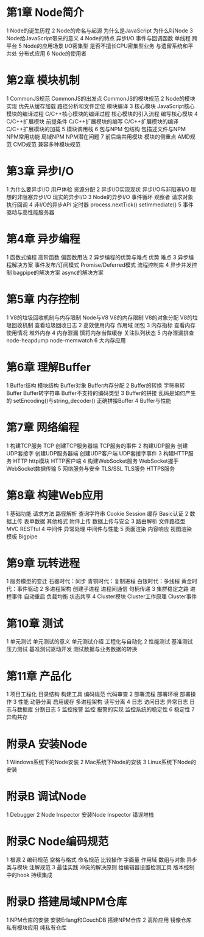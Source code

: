 # 第1章 Node简介 

1 Node的诞生历程 
2 Node的命名与起源 
为什么是JavaScript 
为什么叫Node 
3 Node给JavaScript带来的意义 
4 Node的特点 
异步I/O 
事件与回调函数 
单线程 
跨平台 
5 Node的应用场景 
I/O密集型 
是否不擅长CPU密集型业务 
与遗留系统和平共处 
分布式应用 
6 Node的使用者 

# 第2章 模块机制 

1 CommonJS规范 
CommonJS的出发点 
CommonJS的模块规范 
2 Node的模块实现 
优先从缓存加载 
路径分析和文件定位 
模块编译 
3 核心模块 
JavaScript核心模块的编译过程 
C/C++核心模块的编译过程 
核心模块的引入流程 
编写核心模块 
4 C/C++扩展模块 
前提条件 
C/C++扩展模块的编写 
C/C++扩展模块的编译 
C/C++扩展模块的加载 
5 模块调用栈 
6 包与NPM 
包结构 
包描述文件与NPM 
NPM常用功能 
局域NPM 
NPM潜在问题 
7 前后端共用模块 
模块的侧重点 
AMD规范 
CMD规范 
兼容多种模块规范 

# 第3章 异步I/O 

1 为什么要异步I/O 
用户体验 
资源分配 
2 异步I/O实现现状 
异步I/O与非阻塞I/O 
理想的非阻塞异步I/O 
现实的异步I/O 
3 Node的异步I/O 
事件循环 
观察者 
请求对象 
执行回调 
4 非I/O的异步API 
定时器 
process.nextTick() 
setImmediate() 
5 事件驱动与高性能服务器 

# 第4章 异步编程 

1 函数式编程 
高阶函数 
偏函数用法 
2 异步编程的优势与难点 
优势 
难点 
3 异步编程解决方案 
事件发布/订阅模式 
Promise/Deferred模式 
流程控制库 
4 异步并发控制 
bagpipe的解决方案 
async的解决方案 

# 第5章 内存控制 

1 V8的垃圾回收机制与内存限制 
Node与V8 
V8的内存限制 
V8的对象分配 
V8的垃圾回收机制 
查看垃圾回收日志 
2 高效使用内存 
作用域 
闭包 
3 内存指标 
查看内存使用情况 
堆外内存 
4 内存泄漏 
慎将内存当做缓存 
关注队列状态 
5 内存泄漏排查 
node-heapdump 
node-memwatch 
6 大内存应用 

# 第6章 理解Buffer 

1 Buffer结构 
模块结构 
Buffer对象 
Buffer内存分配 
2 Buffer的转换 
字符串转Buffer 
Buffer转字符串 
Buffer不支持的编码类型 
3 Buffer的拼接 
乱码是如何产生的 
setEncoding()与string_decoder() 
正确拼接Buffer 
4 Buffer与性能 

# 第7章 网络编程 

1 构建TCP服务 
TCP 
创建TCP服务器端 
TCP服务的事件 
2 构建UDP服务 
创建UDP套接字 
创建UDP服务器端 
创建UDP客户端 
UDP套接字事件 
3 构建HTTP服务 
HTTP 
http模块 
HTTP客户端 
4 构建WebSocket服务 
WebSocket握手 
WebSocket数据传输 
5 网络服务与安全 
TLS/SSL 
TLS服务 
HTTPS服务 

# 第8章 构建Web应用 

1 基础功能 
请求方法 
路径解析 
查询字符串 
Cookie 
Session 
缓存 
Basic认证 
2 数据上传 
表单数据 
其他格式 
附件上传 
数据上传与安全 
3 路由解析 
文件路径型 
MVC 
RESTful 
4 中间件 
异常处理 
中间件与性能 
5 页面渲染 
内容响应 
视图渲染 
模板 
Bigpipe 

# 第9章 玩转进程 

1 服务模型的变迁 
石器时代：同步 
青铜时代：复制进程 
白银时代：多线程 
黄金时代：事件驱动 
2 多进程架构 
创建子进程 
进程间通信 
句柄传递 
3 集群稳定之路 
进程事件 
自动重启 
负载均衡 
状态共享 
4 Cluster模块 
Cluster工作原理 
Cluster事件 

# 第10章 测试 

1 单元测试 
单元测试的意义 
单元测试介绍 
工程化与自动化 
2 性能测试 
基准测试 
压力测试 
基准测试驱动开发 
测试数据与业务数据的转换 

# 第11章 产品化 

1 项目工程化 
目录结构 
构建工具 
编码规范 
代码审查 
2 部署流程 
部署环境 
部署操作 
3 性能 
动静分离 
启用缓存 
多进程架构 
读写分离 
4 日志 
访问日志 
异常日志 
日志与数据库 
分割日志 
5 监控报警 
监控 
报警的实现 
监控系统的稳定性 
6 稳定性 
7 异构共存 

# 附录A 安装Node 

1 Windows系统下的Node安装 
2 Mac系统下Node的安装 
3 Linux系统下Node的安装 

# 附录B 调试Node 

1 Debugger 
2 Node Inspector 
安装Node Inspector 
错误堆栈 

# 附录C Node编码规范 

1 根源 
2 编码规范 
空格与格式 
命名规范 
比较操作 
字面量 
作用域 
数组与对象 
异步 
类与模块 
注解规范 
3 最佳实践 
冲突的解决原则 
给编辑器设置检测工具 
版本控制中的hook 
持续集成 

# 附录D 搭建局域NPM仓库 

1 NPM仓库的安装 
安装Erlang和CouchDB 
搭建NPM仓库 
2 高阶应用 
镜像仓库 
私有模块应用 
纯私有仓库 